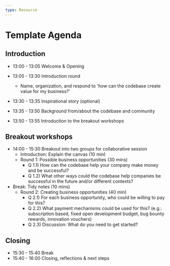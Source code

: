 ```yaml
---
type: Resource
---
```


# Template Agenda

## Introduction

* 13:00 - 13:05 Welcome & Opening
* 13:05 - 13:30 Introduction round
  * Name, organization, and respond to 'how can the codebase create value for my business?'

* 13:30 - 13:35 Inspirational story (optional)
* 13:35 - 13:50 Background from/about the codebase and community
* 13:50 - 13:55 Introduction to the breakout workshops

## Breakout workshops

* 14:00 - 15:30 Breakout into two groups for collaborative session
  * Introduction: Explain the canvas (10 min)
  * Round 1: Possible business opportunities (30 mins)
    * Q 1.1) How can the codebase help your company make money and be successful?
    * Q 1.2) What other ways could the codebase help companies be successful in the future and/or different contexts?
* Break: Tidy notes (10 mins)
  * Round 2: Creating business opportunities (40 min)
    * Q 2.1) For each business opportunity, who could be willing to pay for this?
    * Q 2.2) What payment mechanisms could be used for this? (e.g.: subscription based, fixed open development budget, bug bounty rewards, innovation vouchers)
    * Q 2.3) Discussion: What do you need to get started?

## Closing

* 15:30 - 15:40 Break
* 15:40 - 16:00 Closing, reflections & next steps
